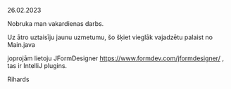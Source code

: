 26.02.2023

Nobruka man vakardienas darbs.

Uz ātro uztaisīju jaunu uzmetumu, šo šķiet vieglāk vajadzētu palaist no Main.java

joprojām lietoju JFormDesigner https://www.formdev.com/jformdesigner/ , tas ir IntelliJ plugins.

Rihards

